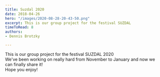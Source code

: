 ```yaml
---
title: Suzdal 2020
date: 2018-04-26
hero: "/images/2020-08-28-20-43-50.png"
excerpt: This is our group project for the festival SUZDAL
timeToRead: 8
authors:
- Dennis Brotzky

---
```

This is our group project for the festival SUZDAL 2020  
We've been working on really hard from November to January and now we can finally share it!  
Hope you enjoy!